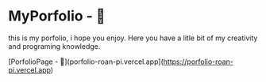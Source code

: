 # MyPorfolio - 📃
this is my porfolio, i hope you enjoy. 
Here you have a litle bit of my creativity and programing knowledge.

[PorfolioPage - 👀](porfolio-roan-pi.vercel.app](https://porfolio-roan-pi.vercel.app)
